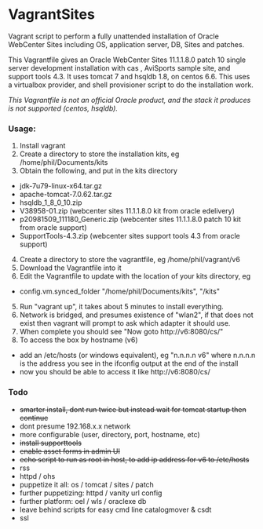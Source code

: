 # VagrantSites
Vagrant script to perform a fully unattended installation of Oracle WebCenter Sites including OS, application server, DB, Sites and patches.

This Vagrantfile gives an Oracle WebCenter Sites 11.1.1.8.0 patch 10 single server development installation with cas , AviSports sample site, and support tools 4.3. It uses tomcat 7 and hsqldb 1.8, on centos 6.6. This uses a virtualbox provider, and shell provisioner script to do the installation work.

*This Vagrantfile is not an official Oracle product, and the stack it produces is not supported (centos, hsqldb).*

### Usage:

1. Install vagrant
2. Create a directory to store the installation kits, eg /home/phil/Documents/kits
3. Obtain the following, and put in the kits directory
  * jdk-7u79-linux-x64.tar.gz
  * apache-tomcat-7.0.62.tar.gz
  * hsqldb_1_8_0_10.zip
  * V38958-01.zip (webcenter sites 11.1.1.8.0 kit from oracle edelivery)
  * p20981509_111180_Generic.zip (webcenter sites 11.1.1.8.0 patch 10 kit from oracle support)
  * SupportTools-4.3.zip (webcenter sites support tools 4.3 from oracle support)
4. Create a directory to store the vagrantfile, eg /home/phil/vagrant/v6
5. Download the Vagrantfile into it
6. Edit the Vagrantfile to update with the location of your kits directory, eg
  * config.vm.synced_folder "/home/phil/Documents/kits", "/kits"
5. Run "vagrant up", it takes about 5 minutes to install everything.
6. Network is bridged, and presumes existence of "wlan2", if that does not exist then vagrant will prompt to ask which adapter it should use.
7. When complete you should see "Now goto http://v6:8080/cs/"
8. To access the box by hostname (v6)
  * add an /etc/hosts (or windows equivalent), eg "n.n.n.n v6" where n.n.n.n is the address you see in the ifconfig output at the end of the install
  * now you should be able to access it like http://v6:8080/cs/

### Todo


* ~~smarter install, dont run twice but instead wait for tomcat startup then continue~~
* dont presume 192.168.x.x network
* more configurable (user, directory, port, hostname, etc)
* ~~install supporttools~~
* ~~enable asset forms in admin UI~~
* ~~echo script to run as root in host, to add ip address for v6 to /etc/hosts~~
* rss
* httpd / ohs
* puppetize it all: os / tomcat / sites / patch
* further puppetizing: httpd / vanity url config
* further platform: oel / wls / oraclexe db
* leave behind scripts for easy cmd line catalogmover & csdt
* ssl
